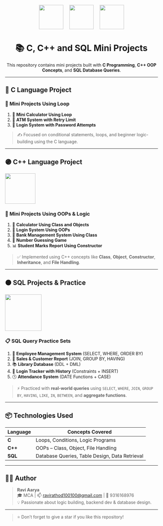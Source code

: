 <!-- CENTERED LOGOS -->
<p align="center">
  <img src="https://upload.wikimedia.org/wikipedia/commons/3/35/The_C_Programming_Language_logo.svg" width="80" />
  &nbsp;&nbsp;&nbsp;
  <img src="https://upload.wikimedia.org/wikipedia/commons/1/18/ISO_C%2B%2B_Logo.svg" width="80" />
  &nbsp;&nbsp;&nbsp;
  <img src="https://upload.wikimedia.org/wikipedia/commons/8/87/Sql_data_base_with_logo.png" width="80" />
</p>

<h1 align="center">📚 C, C++ and SQL Mini Projects</h1>
<p align="center">This repository contains mini projects built with <strong>C Programming</strong>, <strong>C++ OOP Concepts</strong>, and <strong>SQL Database Queries</strong>.</p>

---

## 🔵 C Language Project

### 🔁 Mini Projects Using Loop

1. 🔢 **Mini Calculator Using Loop**
2. 🏧 **ATM System with Retry Limit**
3. 🔐 **Login System with Password Attempts**

> ✍️ Focused on conditional statements, loops, and beginner logic-building using the C language.

---

## 🟣 C++ Language Project

<img src="https://upload.wikimedia.org/wikipedia/commons/1/18/ISO_C%2B%2B_Logo.svg" width="100"/>

### 🧠 Mini Projects Using OOPs & Logic

1. 🧮 **Calculator Using Class and Objects**
2. 🔑 **Login System Using OOPs**
3. 🏦 **Bank Management System Using Class**
4. 🎲 **Number Guessing Game**
5. 📊 **Student Marks Report Using Constructor**

> ✅ Implemented using C++ concepts like **Class**, **Object**, **Constructor**, **Inheritance**, and **File Handling**.

---

## 🟠 SQL Projects & Practice

<img src="https://upload.wikimedia.org/wikipedia/commons/8/87/Sql_data_base_with_logo.png" width="120"/>

### 📋 SQL Query Practice Sets

1. 👔 **Employee Management System** (SELECT, WHERE, ORDER BY)
2. 🛒 **Sales & Customer Report** (JOIN, GROUP BY, HAVING)
3. 📚 **Library Database** (DDL + DML)
4. 🔐 **Login Tracker with History** (Constraints + INSERT)
5. 🕓 **Attendance System** (DATE Functions + CASE)

> ⚡ Practiced with **real-world queries** using `SELECT`, `WHERE`, `JOIN`, `GROUP BY`, `HAVING`, `LIKE`, `IN`, `BETWEEN`, and **aggregate functions**.

---

## 📦 Technologies Used

| Language | Concepts Covered |
|----------|------------------|
| **C**    | Loops, Conditions, Logic Programs |
| **C++**  | OOPs – Class, Object, File Handling |
| **SQL**  | Database Queries, Table Design, Data Retrieval |

---

## 👨‍💻 Author

> **Ravi Aarya**  
🎓 MCA | 📫 ravirathod100100@gmail.com | 📱 9316168976  
💡 Passionate about logic building, backend dev & database design.

---

> ⭐ Don’t forget to give a star if you like this repository!

